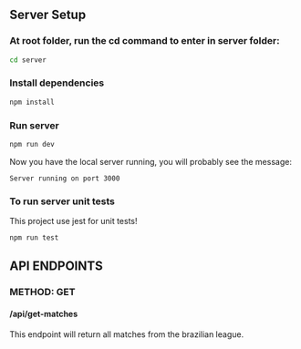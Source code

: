 ## Server Setup

### At root folder, run the cd command to enter in server folder:

```bash
cd server
```

### Install dependencies

```bash
npm install
```

### Run server

```bash
npm run dev
```

Now you have the local server running, you will probably see the message: 

<code>Server running on port 3000</code>

### To run server unit tests

This project use jest for unit tests!

```bash
npm run test
```

## API ENDPOINTS

### METHOD: GET 

#### /api/get-matches

This endpoint will return all matches from the brazilian league.